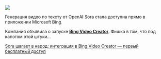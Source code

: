 <!--2025-06-04 14:27:51-->
<div class="yb">
  <div class="rss habr"><img src="https://habrastorage.org/getpro/habr/upload_files/1ea/2be/54d/1ea2be54dd0453f1935f6fded3d27683.jpg" /><p>Генерация видео по тексту от OpenAI Sora стала доступна прямо в приложении&nbsp;Microsoft Bing.</p><p>Компания объявила о запуске&nbsp;<strong><a href="https://blogs.bing.com/search/June-2025/Introducing-Bing-Video-Creator?form=M30190&amp;OCID=M30190" rel="noopener noreferrer nofollow">Bing Video Creator</a></strong>. Фишка в том, что под капотом этой штуки... <p class="titl"><a href="https://habr.com/ru/companies/bothub/news/915664/?utm_source=habrahabr&utm_medium=rss&utm_campaign=915664">Sora шагает в народ: интеграция в Bing Video Creator — первый бесплатный доступ</a></p></div>
</div>
